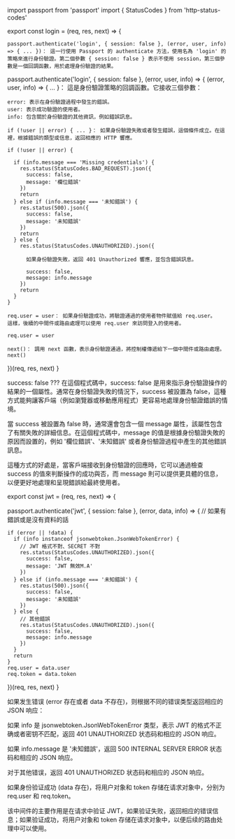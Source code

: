 import passport from 'passport'
import { StatusCodes } from 'http-status-codes'

export const login = (req, res, next) => {

    passport.authenticate('login', { session: false }, (error, user, info) => { ... })： 這一行使用 Passport 的 authenticate 方法，使用名為 'login' 的策略來進行身份驗證。第二個參數 { session: false } 表示不使用 session，第三個參數是一個回調函數，用於處理身份驗證的結果。

  passport.authenticate('login', { session: false }, (error, user, info) => {
    (error, user, info) => { ... }： 這是身份驗證策略的回調函數。它接收三個參數：

    error: 表示在身份驗證過程中發生的錯誤。
    user: 表示成功驗證的使用者。
    info: 包含關於身份驗證的其他資訊，例如錯誤訊息。
    
    if (!user || error) { ... }： 如果身份驗證失敗或者發生錯誤，這個條件成立。在這裡，根據錯誤的類型或信息，返回相應的 HTTP 響應。
    
    if (!user || error) {
      
      if (info.message === 'Missing credentials') {
        res.status(StatusCodes.BAD_REQUEST).json({
          success: false,
          message: '欄位錯誤'
        })
        return
      } else if (info.message === '未知錯誤') {
        res.status(500).json({
          success: false,
          message: '未知錯誤'
        })
        return
      } else {
        res.status(StatusCodes.UNAUTHORIZED).json({

          如果身份驗證失敗，返回 401 Unauthorized 響應，並包含錯誤訊息。

          success: false,
          message: info.message
        })
        return
      }
    }

    req.user = user： 如果身份驗證成功，將驗證通過的使用者物件賦值給 req.user。
    這樣，後續的中間件或路由處理可以使用 req.user 來訪問登入的使用者。

    req.user = user

    next()： 調用 next 函數，表示身份驗證通過，將控制權傳遞給下一個中間件或路由處理。
    next()
  })(req, res, next)
}


success: false  ???
在這個程式碼中，success: false 是用來指示身份驗證操作的結果的一個屬性。通常在身份驗證失敗的情況下，success 被設置為 false，這種方式能夠讓客戶端（例如瀏覽器或移動應用程式）更容易地處理身份驗證錯誤的情境。

當 success 被設置為 false 時，通常還會包含一個 message 屬性，該屬性包含了有關失敗的詳細信息。在這個程式碼中，message 的值是根據身份驗證失敗的原因而設置的，例如 '欄位錯誤'、'未知錯誤' 或者身份驗證過程中產生的其他錯誤訊息。

這種方式的好處是，當客戶端接收到身份驗證的回應時，它可以通過檢查 success 的值來判斷操作的成功與否，而 message 則可以提供更具體的信息，以便更好地處理和呈現錯誤給最終使用者。

<!-- --------------------------------------------------------------------------------------------------------------------------------------------------- -->

<!-- 这段代码定义了一个名为 jwt 的中间件函数，该中间件使用 Passport 中的 JWT 策略进行身份验证。下面是代码的中文解释： -->
export const jwt = (req, res, next) => {

  <!-- 
  passport.authenticate('jwt', { session: false }, (error, data, info) => { ... })(req, res, next): 
  这一行调用 Passport 中的 authenticate 函数，并使用 JWT 策略进行身份验证。
  { session: false } 表示不使用 session，而是基于 token 进行身份验证。
  回调函数接收三个参数：error（错误信息）、data（身份验证成功后的数据）、info（其他信息）。 
  -->
  passport.authenticate('jwt', { session: false }, (error, data, info) => {
    // 如果有錯誤或是沒有資料的話

    if (error || !data) {
      if (info instanceof jsonwebtoken.JsonWebTokenError) {
        // JWT 格式不對、SECRET 不對
        res.status(StatusCodes.UNAUTHORIZED).json({
          success: false,
          message: 'JWT 無效M.A'
        })
      } else if (info.message === '未知錯誤') {
        res.status(500).json({
          success: false,
          message: '未知錯誤'
        })
      } else {
        // 其他錯誤
        res.status(StatusCodes.UNAUTHORIZED).json({
          success: false,
          message: info.message
        })
      }
      return
    }
    req.user = data.user
    req.token = data.token
  })(req, res, next)
}

如果发生错误 (error 存在或者 data 不存在)，则根据不同的错误类型返回相应的 JSON 响应：

如果 info 是 jsonwebtoken.JsonWebTokenError 类型，表示 JWT 的格式不正确或者密钥不匹配，返回 401 UNAUTHORIZED 状态码和相应的 JSON 响应。

如果 info.message 是 '未知錯誤'，返回 500 INTERNAL SERVER ERROR 状态码和相应的 JSON 响应。

对于其他错误，返回 401 UNAUTHORIZED 状态码和相应的 JSON 响应。

如果身份验证成功 (data 存在)，将用户对象和 token 存储在请求对象中，分别为 req.user 和 req.token。

该中间件的主要作用是在请求中验证 JWT，如果验证失败，返回相应的错误信息；如果验证成功，将用户对象和 token 存储在请求对象中，以便后续的路由处理中可以使用。

